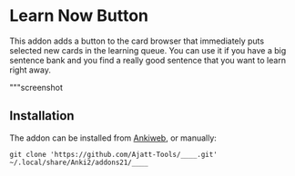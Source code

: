 # Learn Now Button
This addon adds a button to the card browser that immediately puts selected new cards
in the learning queue.
You can use it if you have a big sentence bank and you find a really good sentence
that you want to learn right away.

"""screenshot

## Installation
The addon can be installed from [Ankiweb](blabla.com), or manually:
```
git clone 'https://github.com/Ajatt-Tools/____.git' ~/.local/share/Anki2/addons21/____
```
